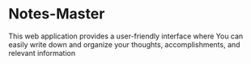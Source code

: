 # Notes-Master
This web application provides a user-friendly interface where You can easily write down and organize your thoughts, accomplishments, and relevant information
